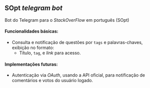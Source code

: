 ## SOpt *telegram bot*
Bot do Telegram para o *StackOverFlow* em português (SOpt) 

#### Funcionalidades básicas:
* Consulta  e notificação de questões por `tags` e palavras-chaves, exibição no formato:
	* Título, `tag`, e *link* para acesso.

#### Implementações futuras:
* Autenticação via *OAuth*, usando a API oficial, para notificação de comentários e votos do usuário logado.
